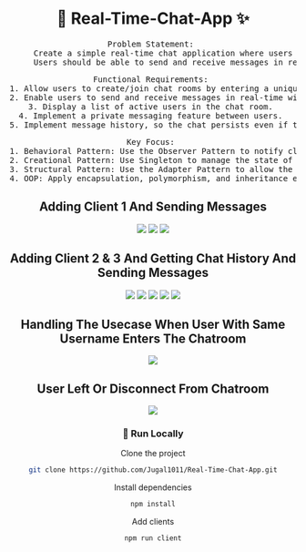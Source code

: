  <div align='center'>

<h1>🚀 Real-Time-Chat-App ✨</h1>
<pre>Problem Statement: 
     Create a simple real-time chat application where users can join different chat rooms or create their own chat rooms. 
     Users should be able to send and receive messages in real-time. </pre>

<pre>Functional Requirements: 
1. Allow users to create/join chat rooms by entering a unique room ID. 
2. Enable users to send and receive messages in real-time within a chat room. 
3. Display a list of active users in the chat room. 
4. Implement a private messaging feature between users. 
5. Implement message history, so the chat persists even if the user leaves and rejoins.</pre>  

<pre>Key Focus: 
1. Behavioral Pattern: Use the Observer Pattern to notify clients of new messages or user activities.
2. Creational Pattern: Use Singleton to manage the state of the chat rooms.
3. Structural Pattern: Use the Adapter Pattern to allow the system to work with different types of client communication protocols (WebSocket, HTTP, etc.).
4. OOP: Apply encapsulation, polymorphism, and inheritance effectively.</pre>

<h2>Adding Client 1 And Sending Messages</h2>
<img src="https://github.com/Jugal1011/Real-Time-Chat-App/assets/115832122/26b1afa3-89b0-4e3c-bb52-c53f82b6eb4b">
<img src="https://github.com/Jugal1011/Real-Time-Chat-App/assets/115832122/f72997b3-0a2d-43d0-a4f9-b6726de25dfd">
<img src="https://github.com/Jugal1011/Real-Time-Chat-App/assets/115832122/20d44a19-f2a9-4c05-8557-68e1198f8486">
<h2>Adding Client 2 & 3 And Getting Chat History And Sending Messages</h2>
<img src="https://github.com/Jugal1011/Real-Time-Chat-App/assets/115832122/c6e2bccd-18a4-4af7-9949-50bbfc58a730">
<img src="https://github.com/Jugal1011/Real-Time-Chat-App/assets/115832122/2779425c-11d5-4ba3-a406-dc8dbfab081c">
<img src="https://github.com/Jugal1011/Real-Time-Chat-App/assets/115832122/02fb4d4c-8558-4266-b728-0429662b59fd">
<img src="https://github.com/Jugal1011/Real-Time-Chat-App/assets/115832122/d48c6d0f-0760-4c50-83dd-129733ddf669">
<img src="https://github.com/Jugal1011/Real-Time-Chat-App/assets/115832122/fda89fe8-15bf-44aa-84f2-46188d8b07b6">

<h2>Handling The Usecase When User With Same Username Enters The Chatroom</h2>
<img src="https://github.com/Jugal1011/Real-Time-Chat-App/assets/115832122/50353b64-ca6b-461a-8218-d9fef183b420">

<h2>User Left Or Disconnect From Chatroom</h2>
<img src="https://github.com/Jugal1011/Real-Time-Chat-App/assets/115832122/2cecff08-bdd9-43e7-a8dd-ffde15fb2e43">


### :running: Run Locally

Clone the project

```bash
git clone https://github.com/Jugal1011/Real-Time-Chat-App.git
```
Install dependencies
```bash
npm install
```
Add clients
```bash
npm run client
```
